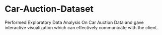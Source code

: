 # Car-Auction-Dataset
Performed Exploratory Data Analysis On Car Auction Data and gave interactive visualization which can effectively communicate with the client.
    
